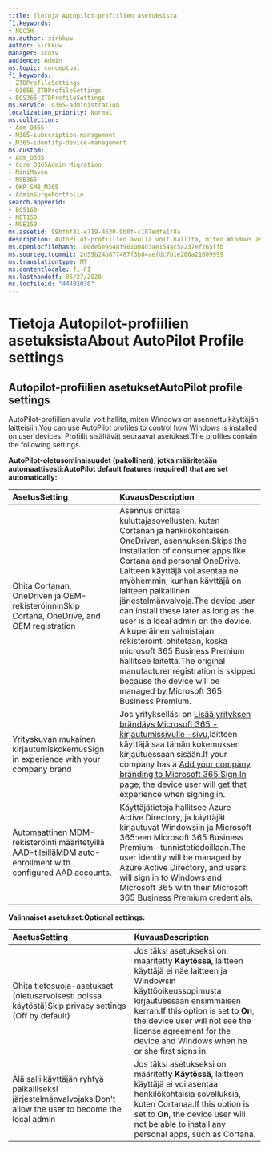 ```yaml
---
title: Tietoja Autopilot-profiilien asetuksista
f1.keywords:
- NOCSH
ms.author: sirkkuw
author: Sirkkuw
manager: scotv
audience: Admin
ms.topic: conceptual
f1_keywords:
- ZTDProfileSettings
- O365E_ZTDProfileSettings
- BCS365_ZTDProfileSettings
ms.service: o365-administration
localization_priority: Normal
ms.collection:
- Adm_O365
- M365-subscription-management
- M365-identity-device-management
ms.custom:
- Adm_O365
- Core_O365Admin_Migration
- MiniMaven
- MSB365
- OKR_SMB_M365
- AdminSurgePortfolio
search.appverid:
- BCS160
- MET150
- MOE150
ms.assetid: 99bfbf81-e719-4630-9b0f-c187edfa1f8a
description: AutoPilot-profiilien avulla voit hallita, miten Windows asennetaan käyttäjän laitteisiin. Profiilit sisältävät oletus- ja valinnaisia asetuksia, kuten Cortanan asennuksen ohituksen.
ms.openlocfilehash: 100de5e9548f901008d3ae154ac5a237ef265ffb
ms.sourcegitcommit: 2d59b24b877487f3b84aefdc7b1e200a21009999
ms.translationtype: MT
ms.contentlocale: fi-FI
ms.lasthandoff: 05/27/2020
ms.locfileid: "44401030"
---
```

# <a name="about-autopilot-profile-settings"></a><span data-ttu-id="b424f-104">Tietoja Autopilot-profiilien asetuksista</span><span class="sxs-lookup"><span data-stu-id="b424f-104">About AutoPilot Profile settings</span></span>

## <a name="autopilot-profile-settings"></a><span data-ttu-id="b424f-105">Autopilot-profiilien asetukset</span><span class="sxs-lookup"><span data-stu-id="b424f-105">AutoPilot profile settings</span></span>

<span data-ttu-id="b424f-106">AutoPilot-profiilien avulla voit hallita, miten Windows on asennettu käyttäjän laitteisiin.</span><span class="sxs-lookup"><span data-stu-id="b424f-106">You can use AutoPilot profiles to control how Windows is installed on user devices.</span></span> <span data-ttu-id="b424f-107">Profiilit sisältävät seuraavat asetukset.</span><span class="sxs-lookup"><span data-stu-id="b424f-107">The profiles contain the following settings.</span></span>
  
 <span data-ttu-id="b424f-108">**AutoPilot-oletusominaisuudet (pakollinen), jotka määritetään automaattisesti:**</span><span class="sxs-lookup"><span data-stu-id="b424f-108">**AutoPilot default features (required) that are set automatically:**</span></span>
  
|<span data-ttu-id="b424f-109">**Asetus**</span><span class="sxs-lookup"><span data-stu-id="b424f-109">**Setting**</span></span>|<span data-ttu-id="b424f-110">**Kuvaus**</span><span class="sxs-lookup"><span data-stu-id="b424f-110">**Description**</span></span>|
|:-----|:-----|
|<span data-ttu-id="b424f-111">Ohita Cortanan, OneDriven ja OEM-rekisteröinnin</span><span class="sxs-lookup"><span data-stu-id="b424f-111">Skip Cortana, OneDrive, and OEM registration</span></span>  <br/> |<span data-ttu-id="b424f-112">Asennus ohittaa kuluttajasovellusten, kuten Cortanan ja henkilökohtaisen OneDriven, asennuksen.</span><span class="sxs-lookup"><span data-stu-id="b424f-112">Skips the installation of consumer apps like Cortana and personal OneDrive.</span></span> <span data-ttu-id="b424f-113">Laitteen käyttäjä voi asentaa ne myöhemmin, kunhan käyttäjä on laitteen paikallinen järjestelmänvalvoja.</span><span class="sxs-lookup"><span data-stu-id="b424f-113">The device user can install these later as long as the user is a local admin on the device.</span></span> <span data-ttu-id="b424f-114">Alkuperäinen valmistajan rekisteröinti ohitetaan, koska microsoft 365 Business Premium hallitsee laitetta.</span><span class="sxs-lookup"><span data-stu-id="b424f-114">The original manufacturer registration is skipped because the device will be managed by Microsoft 365 Business Premium.</span></span>  <br/> |
|<span data-ttu-id="b424f-115">Yrityskuvan mukainen kirjautumiskokemus</span><span class="sxs-lookup"><span data-stu-id="b424f-115">Sign in experience with your company brand</span></span>  <br/> |<span data-ttu-id="b424f-116">Jos yritykselläsi on [Lisää yrityksen brändäys Microsoft 365 -kirjautumissivulle -sivu,](https://docs.microsoft.com/microsoft-365/admin/setup/customize-sign-in-page)laitteen käyttäjä saa tämän kokemuksen kirjautuessaan sisään.</span><span class="sxs-lookup"><span data-stu-id="b424f-116">If your company has a [Add your company branding to Microsoft 365 Sign In page](https://docs.microsoft.com/microsoft-365/admin/setup/customize-sign-in-page), the device user will get that experience when signing in.</span></span>  <br/> |
|<span data-ttu-id="b424f-117">Automaattinen MDM-rekisteröinti määritetyillä AAD-tileillä</span><span class="sxs-lookup"><span data-stu-id="b424f-117">MDM auto-enrollment with configured AAD accounts.</span></span>  <br/> |<span data-ttu-id="b424f-118">Käyttäjätietoja hallitsee Azure Active Directory, ja käyttäjät kirjautuvat Windowsiin ja Microsoft 365:een Microsoft 365 Business Premium -tunnistetiedoillaan.</span><span class="sxs-lookup"><span data-stu-id="b424f-118">The user identity will be managed by Azure Active Directory, and users will sign in to Windows and Microsoft 365 with their Microsoft 365 Business Premium credentials.</span></span>  <br/> |
   
 <span data-ttu-id="b424f-119">**Valinnaiset asetukset:**</span><span class="sxs-lookup"><span data-stu-id="b424f-119">**Optional settings:**</span></span>
  
|<span data-ttu-id="b424f-120">**Asetus**</span><span class="sxs-lookup"><span data-stu-id="b424f-120">**Setting**</span></span>|<span data-ttu-id="b424f-121">**Kuvaus**</span><span class="sxs-lookup"><span data-stu-id="b424f-121">**Description**</span></span>|
|:-----|:-----|
|<span data-ttu-id="b424f-122">Ohita tietosuoja-asetukset (oletusarvoisesti poissa käytöstä)</span><span class="sxs-lookup"><span data-stu-id="b424f-122">Skip privacy settings (Off by default)</span></span>  <br/> |<span data-ttu-id="b424f-123">Jos täksi asetukseksi on määritetty **Käytössä**, laitteen käyttäjä ei näe laitteen ja Windowsin käyttöoikeussopimusta kirjautuessaan ensimmäisen kerran.</span><span class="sxs-lookup"><span data-stu-id="b424f-123">If this option is set to **On**, the device user will not see the license agreement for the device and Windows when he or she first signs in.</span></span>  <br/> |
|<span data-ttu-id="b424f-124">Älä salli käyttäjän ryhtyä paikalliseksi järjestelmänvalvojaksi</span><span class="sxs-lookup"><span data-stu-id="b424f-124">Don't allow the user to become the local admin</span></span>  <br/> |<span data-ttu-id="b424f-125">Jos täksi asetukseksi on määritetty **Käytössä**, laitteen käyttäjä ei voi asentaa henkilökohtaisia sovelluksia, kuten Cortanaa.</span><span class="sxs-lookup"><span data-stu-id="b424f-125">If this option is set to **On**, the device user will not be able to install any personal apps, such as Cortana.</span></span><br/> |
   
